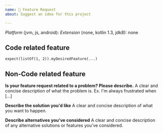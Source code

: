```yaml
---
name: 🚀 Feature Request
about: Suggest an idea for this project

---
```


*Platform* (jvm, js, android):
*Extension* (none, kotlin 1.3, jdk8): none

## Code related feature
```
expect(listOf(1, 2)).myDesiredFeature(...)
```

## Non-Code related feature
**Is your feature request related to a problem? Please describe.**
A clear and concise description of what the problem is. Ex. I'm always frustrated when [...]

**Describe the solution you'd like**
A clear and concise description of what you want to happen.

**Describe alternatives you've considered**
A clear and concise description of any alternative solutions or features you've considered.
